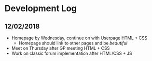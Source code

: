 # Development Log
## 12/02/2018
* Homepage by Wednesday, continue on with Userpage HTML + CSS
  * Homepage should link to other pages and be *beautiful*
* Meet on Thursday after GP meeting HTML + CSS
* Work on classic forum implementation after HTML/CSS + JS

